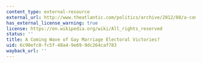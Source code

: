 ```yaml
---
content_type: external-resource
external_url: http://www.theatlantic.com/politics/archive/2012/08/a-coming-wave-of-gay-marriage-electoral-victories/260787/
has_external_license_warning: true
license: https://en.wikipedia.org/wiki/All_rights_reserved
status: ''
title: A Coming Wave of Gay Marriage Electoral Victories?
uid: 6c90efc0-fc5f-48a4-9e69-9dc264caf783
wayback_url: ''
---
```

